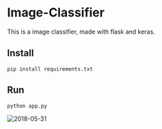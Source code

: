 # Image-Classifier
This is a image classifier, made with flask and keras.

## Install
`pip install requirements.txt`

## Run
`python app.py`

![2018-05-31](https://user-images.githubusercontent.com/30196830/40755603-ab1ac05c-649c-11e8-8d25-68acf9d89b3d.png)
